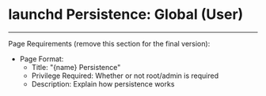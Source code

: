 # launchd Persistence: Global (User)








--------
Page Requirements (remove this section for the final version):
- Page Format:
  - Title: "{name} Persistence"
  - Privilege Required: Whether or not root/admin is required
  - Description: Explain how persistence works